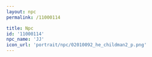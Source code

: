 ```yaml
---
layout: npc
permalink: /11000114

title: Npc
id: '11000114'
npc_name: 'JJ'
icon_url: 'portrait/npc/02010092_he_childman2_p.png'
---
```

